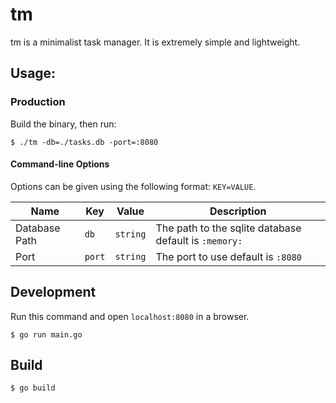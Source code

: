 # tm
tm is a minimalist task manager. It is extremely simple and lightweight.

## Usage:

### Production
Build the binary, then run:
```
$ ./tm -db=./tasks.db -port=:8080
```
#### Command-line Options
Options can be given using the following format: `KEY=VALUE`.

| Name | Key | Value | Description |
|------|-----|----------|-------------|
| Database Path | `db` | `string` | The path to the sqlite database  default is `:memory:` | 
| Port | `port` | `string` | The port to use  default is `:8080` |


## Development
Run this command and open `localhost:8080` in a browser.
```
$ go run main.go
```

## Build
```
$ go build
```
